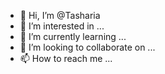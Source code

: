 - 👋 Hi, I’m @Tasharia
- 👀 I’m interested in ...
- 🌱 I’m currently learning ...
- 💞️ I’m looking to collaborate on ...
- 📫 How to reach me ...

<!---
Tasharia/Tasharia is a ✨ special ✨ repository because its `README.md` (this file) appears on your GitHub profile.
You can click the Preview link to take a look at your changes.
--->
